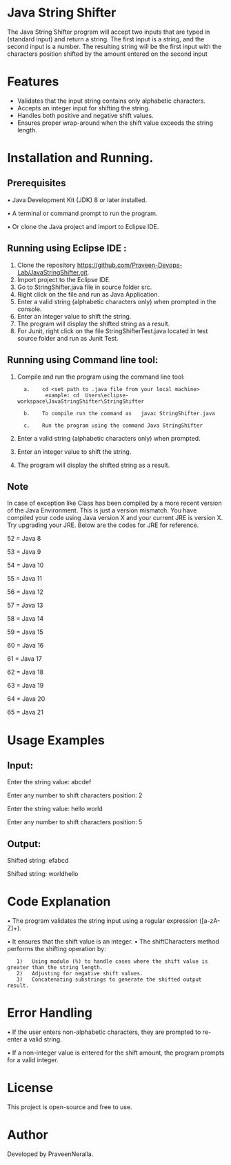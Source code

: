 
# Java String Shifter

The Java String Shifter program will accept two inputs that are typed in (standard input) and return a string. The first input is a string, and the second input is a number. The resulting string will be the first input with the characters position shifted by the amount entered on the second input


# Features

- Validates that the input string contains only alphabetic characters.
- Accepts an integer input for shifting the string.
- Handles both positive and negative shift values.
- Ensures proper wrap-around when the shift value exceeds the string length.


# Installation and Running.

## Prerequisites

•	Java Development Kit (JDK) 8 or later installed.

•	A terminal or command prompt to run the program.

•	Or clone the Java project and import to Eclipse IDE.

## Running using Eclipse IDE :
1.	Clone the repository https://github.com/Praveen-Devops-Lab/JavaStringShifter.git.
2.	Import project to the Eclipse IDE.
3.	Go to StringShifter.java file in source folder src.
4.	Right click on the file and run as Java Application.
5.	Enter a valid string (alphabetic characters only) when prompted in the console.
6.	Enter an integer value to shift the string.
7.	The program will display the shifted string as a result.
8.	For Junit, right click on the file StringShifterTest.java located in test source folder and run as Junit Test.

## Running using Command line tool:
1.	Compile and run the program using the command line tool:

          a.	cd <set path to .java file from your local machine>
                 example: cd  Users\eclipse-workspace\JavaStringShifter\StringShifter

          b.	To compile run the command as   javac StringShifter.java

          c.    Run the program using the command Java StringShifter
3.	Enter a valid string (alphabetic characters only) when prompted.
4.	Enter an integer value to shift the string.
5.	The program will display the shifted string as a result.





## Note
In case of exception like Class has been compiled by a more recent version of the Java Environment. This is just a version mismatch. You have compiled your code using Java version X and your current JRE is version X. Try upgrading your JRE. Below are the codes for JRE for reference.

52 = Java 8

53 = Java 9

54 = Java 10

55 = Java 11

56 = Java 12

57 = Java 13

58 = Java 14

59 = Java 15

60 = Java 16

61 = Java 17

62 = Java 18

63 = Java 19

64 = Java 20

65 = Java 21

# Usage Examples
## Input:
Enter the string value: abcdef

Enter any number to shift characters position: 2

Enter the string value: hello world

Enter any number to shift characters position: 5

## Output:
Shifted string: efabcd

Shifted string: worldhello
# Code Explanation
•	The program validates the string input using a regular expression ([a-zA-Z]+).

•	It ensures that the shift value is an integer.
•	The shiftCharacters method performs the shifting operation by:

       1)	Using modulo (%) to handle cases where the shift value is greater than the string length.
       2)	Adjusting for negative shift values.
       3)	Concatenating substrings to generate the shifted output result.

# Error Handling
•	If the user enters non-alphabetic characters, they are prompted to re-enter a valid string.

•	If a non-integer value is entered for the shift amount, the program prompts for a valid integer.
# License
This project is open-source and free to use.
# Author
Developed by PraveenNeralla.
